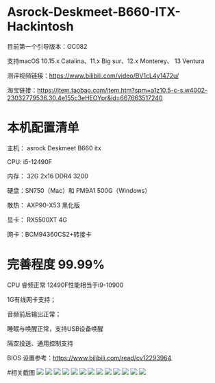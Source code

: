 # Asrock-Deskmeet-B660-ITX-Hackintosh

目前第一个引导版本：OC082

支持macOS 10.15.x Catalina、11.x Big sur、12.x Monterey、 13 Ventura


测评视频链接：https://www.bilibili.com/video/BV1cL4y1472u/

淘宝链接：https://item.taobao.com/item.htm?spm=a1z10.5-c-s.w4002-23032779536.30.4e155c3eHEOYpr&id=667663517240

# 本机配置清单

主机： asrock Deskmeet B660 itx

CPU: i5-12490F

内存： 32G 2x16 DDR4 3200

硬盘：SN750（Mac）和 PM9A1 500G（Windows）

散热： AXP90-X53 黑化版

显卡： RX5500XT 4G

网卡：BCM94360CS2+转接卡



# 完善程度 99.99%

CPU 睿频正常 12490F性能相当于i9-10900

1G有线网卡支持；

音频前后输出正常；

睡眠与唤醒正常，支持USB设备唤醒

隔空投送、通用控制支持


BIOS 设置参考：https://www.bilibili.com/read/cv12293964


#相关截图
![](https://github.com/Xmingbai/Asrock-Deskmeet-B660-ITX-Hackintosh/blob/main/1.png)
![](https://github.com/Xmingbai/Asrock-Deskmeet-B660-ITX-Hackintosh/blob/main/2.png)
![](https://github.com/Xmingbai/Asrock-Deskmeet-B660-ITX-Hackintosh/blob/main/3.png)
![](https://github.com/Xmingbai/Asrock-Deskmeet-B660-ITX-Hackintosh/blob/main/4.png)
![](https://github.com/Xmingbai/Asrock-Deskmeet-B660-ITX-Hackintosh/blob/main/5.png)
![](https://github.com/Xmingbai/Asrock-Deskmeet-B660-ITX-Hackintosh/blob/main/6.png)
![](https://github.com/Xmingbai/Asrock-Deskmeet-B660-ITX-Hackintosh/blob/main/7.png)
![](https://github.com/Xmingbai/Asrock-Deskmeet-B660-ITX-Hackintosh/blob/main/8.png)
![](https://github.com/Xmingbai/Asrock-Deskmeet-B660-ITX-Hackintosh/blob/main/9.png)
![](https://github.com/Xmingbai/Asrock-Deskmeet-B660-ITX-Hackintosh/blob/main/10.png)
![](https://github.com/Xmingbai/Asrock-Deskmeet-B660-ITX-Hackintosh/blob/main/11.png)
![](https://github.com/Xmingbai/Asrock-Deskmeet-B660-ITX-Hackintosh/blob/main/12.png)
![](https://github.com/Xmingbai/Asrock-Deskmeet-B660-ITX-Hackintosh/blob/main/13.png)
